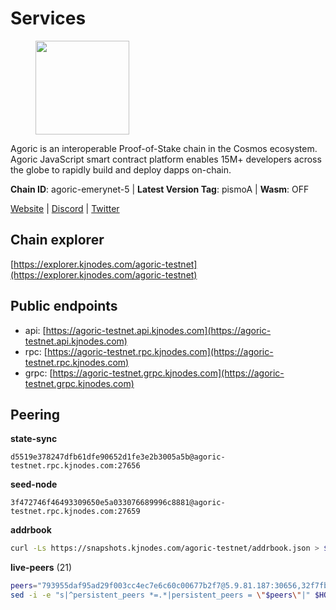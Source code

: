 # Services

<figure><img src="https://raw.githubusercontent.com/kj89/testnet_manuals/main/pingpub/logos/agoric.png" width="150" alt=""><figcaption></figcaption></figure>

Agoric is an interoperable Proof-of-Stake chain in the Cosmos ecosystem.  Agoric JavaScript smart contract platform enables 15M+ developers across the  globe to rapidly build and deploy dapps on-chain.

**Chain ID**: agoric-emerynet-5 | **Latest Version Tag**: pismoA | **Wasm**: OFF

[Website](https://agoric.com) | [Discord](https://discord.com/invite/qDW8DRes4s) | [Twitter](https://twitter.com/agoric)


## Chain explorer
[https://explorer.kjnodes.com/agoric-testnet](https://explorer.kjnodes.com/agoric-testnet)

## Public endpoints

* api: [https://agoric-testnet.api.kjnodes.com](https://agoric-testnet.api.kjnodes.com)
* rpc: [https://agoric-testnet.rpc.kjnodes.com](https://agoric-testnet.rpc.kjnodes.com)
* grpc: [https://agoric-testnet.grpc.kjnodes.com](https://agoric-testnet.grpc.kjnodes.com)

## Peering

**state-sync**

```text
d5519e378247dfb61dfe90652d1fe3e2b3005a5b@agoric-testnet.rpc.kjnodes.com:27656
```

**seed-node**

```text
3f472746f46493309650e5a033076689996c8881@agoric-testnet.rpc.kjnodes.com:27659
```

**addrbook**
```bash
curl -Ls https://snapshots.kjnodes.com/agoric-testnet/addrbook.json > $HOME/.agoric/config/addrbook.json
```

**live-peers** (21)
```bash
peers="793955daf95ad29f003cc4ec7e6c60c00677b2f7@5.9.81.187:30656,32f7fbecd40b420d592ac460703c4ac647875566@65.109.23.238:26656,d5519e378247dfb61dfe90652d1fe3e2b3005a5b@65.109.68.190:27656,e5d3db7a51d3fb40a4855d6677318944faf7d5f2@142.132.191.166:26656,3f4e87ddb2e61fdd01398c071fa986259f096334@209.34.205.57:26656,a3a1e6c7a9ceec632c22769a9e369d05a796dc24@65.108.79.246:26709,fd9d8063921531990cfebb72d5adadf276484e8d@13.215.217.74:26656,4dee5e4456307469d037c35eb0157f1f252b3f99@135.181.35.255:26656,a350a919fc1295f441732b4264c6603983f720e5@35.226.248.0:26656,a875ef614b3902dd567be2076f18239681f24e35@185.146.148.112:26656,a73444541956b994f804f6fcf2a26d2c3c9865a3@35.224.177.96:26656,98e1069b1cfc445e377eda6a0eadd94f7877065d@162.55.169.76:26656,a5b991654d0723e038d3723b1345b2a288d49146@38.242.156.28:26656,42084028a65c5d609793ffc618d1dcbf374fc301@65.109.28.219:14456,c72d05f83b53dc7f6c55d7d3e67c304716d27d80@116.202.227.117:27656,d238a541e480e06269107449a70b1178ef49aba7@34.67.113.184:26656,7b1cafa0879374125c623d854bcc0cb9cd98729e@185.213.25.151:26656,fa171a30e3118fb2b92a5afb4bb6e661ad6e6aa0@35.238.67.135:26656,8dfb920cdc2eba42b688f44fdd26e12dabfbb6a9@95.217.130.111:27656,fb86a0993c694c981a28fa1ebd1fd692f345348b@34.171.162.87:26656,3c2abc308efdc63be1801bbb1b40900ada13349b@35.184.189.155:26656"
sed -i -e "s|^persistent_peers *=.*|persistent_peers = \"$peers\"|" $HOME/.agoric/config/config.toml
```
